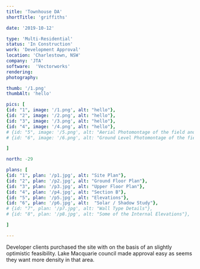 ```yaml
---
title: 'Townhouse DA'
shortTitle: 'griffiths'

date: '2019-10-12'

type: 'Multi-Residential'
status: 'In Construction'
work: 'Development Approval'
location: 'Charlestown, NSW'
company: 'JTA'
software:  'Vectorworks'
rendering: 
photography: 

thumb: '/1.png'
thumbAlt: 'hello'

pics: [
{id: "1", image: '/1.png', alt: "hello"},
{id: "2", image: '/2.png', alt: "hello"},
{id: "3", image: '/3.png', alt: "hello"},
{id: "4", image: '/4.png', alt: "hello"},
# {id: "5", image: '/5.png', alt: "Aerial Photomontage of the field and proposed facility building"},
# {id: "6", image: '/6.png', alt: "Ground Level Photomontage of the field and proposed facility building"}

]

north: -29

plans: [
{id: "1", plan: '/p1.jpg', alt: "Site Plan"},
{id: "2", plan: '/p2.jpg', alt: "Ground Floor Plan"},
{id: "3", plan: '/p3.jpg', alt: "Upper Floor Plan"},
{id: "4", plan: '/p4.jpg', alt: "Section B"},
{id: "5", plan: '/p5.jpg', alt: "Elevations"},
{id: "6", plan: '/p6.jpg', alt:  "Solar / Shadow Study"},
# {id: "7", plan: '/p7.jpg', alt: "Wall Type Details"},
# {id: "8", plan: '/p8.jpg', alt: "Some of the Internal Elevations"},

]

---
```


Developer clients purchased the site with on the basis of an slightly optimistic feasibility. 
Lake Macquarie council made approval easy as seems they want more density in that area.